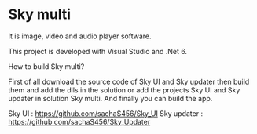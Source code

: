 ﻿# Sky multi
It is image, video and audio player software.

This project is developed with Visual Studio and .Net 6.


How to build Sky multi?

First of all download the source code of Sky UI and Sky updater then build them
and add the dlls in the solution or add the projects Sky UI and Sky updater in solution Sky multi.
And finally you can build the app.

Sky UI : https://github.com/sachaS456/Sky_UI
Sky updater : https://github.com/sachaS456/Sky_Updater
